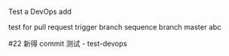 Test a DevOps add

test for pull request trigger
branch sequence
branch master
abc


#22 新得 commit 测试 - test-devops
